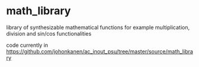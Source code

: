 # math_library
library of synthesizable mathematical functions for example multiplication, division and sin/cos functionalities

code currently in https://github.com/johonkanen/ac_inout_psu/tree/master/source/math_library
